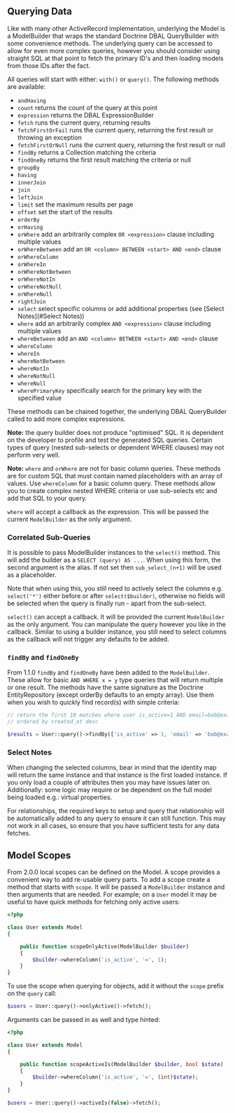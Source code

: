 ## Querying Data

Like with many other ActiveRecord implementation, underlying the Model is a ModelBuilder that
wraps the standard Doctrine DBAL QueryBuilder with some convenience methods. The underlying
query can be accessed to allow for even more complex queries, however you should consider
using straight SQL at that point to fetch the primary ID's and then loading models from those
IDs after the fact.

All queries will start with either: `with()` or `query()`. The following methods are available:

 * `andHaving`
 * `count` returns the count of the query at this point
 * `expression` returns the DBAL ExpressionBuilder
 * `fetch` runs the current query, returning results
 * `fetchFirstOrFail` runs the current query, returning the first result or throwing an exception
 * `fetchFirstOrNull` runs the current query, returning the first result or null
 * `findBy` returns a Collection matching the criteria
 * `findOneBy` returns the first result matching the criteria or null
 * `groupBy`
 * `having`
 * `innerJoin`
 * `join`
 * `leftJoin`
 * `limit` set the maximum results per page
 * `offset` set the start of the results
 * `orderBy`
 * `orHaving`
 * `orWhere` add an arbitrarily complex `OR <expression>` clause including multiple values
 * `orWhereBetween` add an `OR <column> BETWEEN <start> AND <end>` clause
 * `orWhereColumn`
 * `orWhereIn`
 * `orWhereNotBetween`
 * `orWhereNotIn`
 * `orWhereNotNull`
 * `orWhereNull`
 * `rightJoin`
 * `select` select specific columns or add additional properties (see [Select Notes](#Select Notes))
 * `where` add an arbitrarily complex `AND <expression>` clause including multiple values
 * `whereBetween` add an `AND <column> BETWEEN <start> AND <end>` clause
 * `whereColumn`
 * `whereIn`
 * `whereNotBetween`
 * `whereNotIn`
 * `whereNotNull`
 * `whereNull`
 * `wherePrimaryKey` specifically search for the primary key with the specified value

These methods can be chained together, the underlying DBAL QueryBuilder called to add more
complex expressions.

__Note:__ the query builder does not produce "optimised" SQL. It is dependent on the developer
to profile and test the generated SQL queries. Certain types of query (nested sub-selects or
dependent WHERE clauses) may not perform very well.

__Note:__ `where` and `orWhere` are not for basic column queries. These methods are for custom
SQL that must contain named placeholders with an array of values. Use `whereColumn` for a basic
column query. These methods allow you to create complex nested WHERE criteria or use sub-selects
etc and add that SQL to your query.

`where` will accept a callback as the expression. This will be passed the current `ModelBuilder`
as the only argument.

### Correlated Sub-Queries

It is possible to pass ModelBuilder instances to the `select()` method. This will add the builder
as a `SELECT (query) AS ...`. When using this form, the second argument is the alias. If not set
then `sub_select_(n+1)` will be used as a placeholder.

Note that when using this, you still need to actively select the columns e.g. `select('*')`
either before or after `select($builder)`, otherwise no fields will be selected when the query
is finally run - apart from the sub-select.

`select()` can accept a callback. It will be provided the current `ModelBuilder` as the only
argument. You can manipulate the query however you like in the callback. Similar to using a 
builder instance, you still need to select columns as the callback will not trigger any defaults
to be added.

### `findBy` and `findOneBy`

From 1.1.0 `findBy` and `findOneBy` have been added to the `ModelBuilder`. These allow for basic
`AND WHERE x = y` type queries that will return multiple or one result. The methods have the
same signature as the Doctrine EntityRepository (except orderBy defaults to an empty array).
Use them when you wish to quickly find record(s) with simple criteria:

```php
// return the first 10 matches where user is_active=1 AND email=bob@example.org
// ordered by created_at desc

$results = User::query()->findBy(['is_active' => 1, 'email' => 'bob@example.org'], ['created_at' => 'DESC'], 10);
```

### Select Notes

When changing the selected columns, bear in mind that the identity map will return the same
instance and that instance is the first loaded instance. If you only load a couple of attributes
then you may have issues later on. Additionally: some logic may require or be dependent on the
full model being loaded e.g.: virtual properties.

For relationships, the required keys to setup and query that relationship will be automatically
added to any query to ensure it can still function. This may not work in all cases, so ensure
that you have sufficient tests for any data fetches.

## Model Scopes

From 2.0.0 local scopes can be defined on the Model. A scope provides a convenient way to add
re-usable query parts. To add a scope create a method that starts with `scope`. It will be
passed a `ModelBuilder` instance and then arguments that are needed. For example; on a `User`
model it may be useful to have quick methods for fetching only active users:

```php
<?php

class User extends Model
{

    public function scopeOnlyActive(ModelBuilder $builder)
    {
        $builder->whereColumn('is_active', '=', 1);
    }
}
```

To use the scope when querying for objects, add it without the `scope` prefix on the `query` call:

```php
$users = User::query()->onlyActive()->fetch();
```

Arguments can be passed in as well and type hinted:

```php
<?php

class User extends Model
{

    public function scopeActiveIs(ModelBuilder $builder, bool $state)
    {
        $builder->whereColumn('is_active', '=', (int)$state);
    }
}

$users = User::query()->activeIs(false)->fetch();
```
